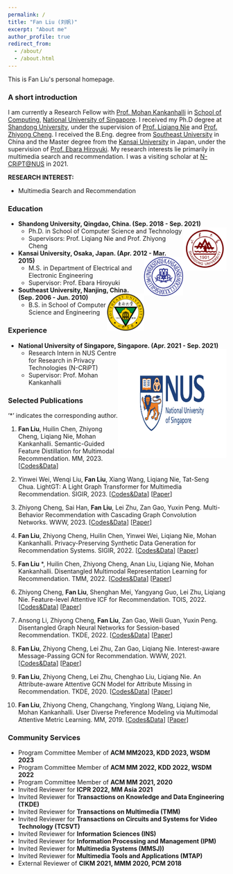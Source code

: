 ```yaml
---
permalink: /
title: "Fan Liu (刘帆)"
excerpt: "About me"
author_profile: true
redirect_from: 
  - /about/
  - /about.html
---
```

This is Fan Liu's personal homepage.

### A short introduction
I am currently a Research Fellow with [Prof. Mohan Kankanhalli](https://www.comp.nus.edu.sg/~mohan/) in [School of Computing](https://www.comp.nus.edu.sg/), [National University of Singapore](https://www.nus.edu.sg/). I received my Ph.D degree at [Shandong University](https://www.sdu.edu.cn/), under the supervision of [Prof. Liqiang Nie](https://liqiangnie.github.io/index.html) and [Prof. Zhiyong Cheng](https://sites.google.com/view/zycheng). I received the B.Eng. degree from [Southeast University](https://www.seu.edu.cn/) in China and the Master degree from the [Kansai University](https://www.kansai-u.ac.jp/) in Japan, under the supervision of [Prof. Ebara Hiroyuki](https://gakujo.kansai-u.ac.jp/profile/en/3b9d26c7eb2cecuf4f1fdf+f7077b.html). My research interests lie primarily in multimedia search and recommendation. I was a visiting scholar at [N-CRiPT@NUS](https://ncript.comp.nus.edu.sg/) in 2021.

<b>RESEARCH INTEREST:</b>
* Multimedia Search and Recommendation

### Education
- **Shandong University, Qingdao, China. (Sep. 2018 - Sep. 2021)** <img align="Right" src="images/sdu_logo.jpg" width="100" height="100"/>
  - Ph.D. in School of Computer Science and Technology 
  - Supervisors: Prof. Liqiang Nie and Prof. Zhiyong Cheng 
- **Kansai University, Osaka, Japan. (Apr. 2012 - Mar. 2015)** <img align="Right" src="images/KU_logo.jpg" width="90" height="90"/>
  - M.S. in Department of Electrical and Electronic Engineering
  - Supervisor: Prof. Ebara Hiroyuki
-  **Southeast University, Nanjing, China. (Sep. 2006 - Jun. 2010)** <img align="Right" src="images/SEU_logo.png" width="85" height="85"/>
   - B.S. in School of Computer Science and Engineering
 
### Experience
* **National University of Singapore, Singapore. (Apr. 2021 - Sep. 2021)** <img align="Right" src="images/NUS_logo2.jpg" width="250" height="250"/>
  * Research Intern in NUS Centre for Research in Privacy Technologies (N-CRiPT) 
  * Supervisor: Prof. Mohan Kankanhalli
    
### Selected Publications
‘*’ indicates the corresponding author.
1. **Fan Liu**, Huilin Chen, Zhiyong Cheng, Liqiang Nie, Mohan Kankanhalli. Semantic-Guided Feature Distillation for Multimodal
Recommendation. MM, 2023. [[Codes&Data](https://github.com/HuilinChenJN/SGFD)] 

2. Yinwei Wei, Wenqi Liu, **Fan Liu**, Xiang Wang, Liqiang Nie, Tat-Seng Chua. LightGT: A Light Graph Transformer for Multimedia Recommendation. SIGIR, 2023. [[Codes&Data](https://github.com/Liuwq-bit/LightGT)] [[Paper](https://dl.acm.org/doi/abs/10.1145/3539618.3591716)]

3. Zhiyong Cheng, Sai Han, **Fan Liu**, Lei Zhu, Zan Gao, Yuxin Peng. Multi-Behavior Recommendation with Cascading Graph Convolution Networks. WWW, 2023. [[Codes&Data](https://github.com/SS-00-SS/MBCGCN)] [[Paper](https://arxiv.org/pdf/2303.15720.pdf)]

4. **Fan Liu**, Zhiyong Cheng, Huilin Chen, Yinwei Wei, Liqiang Nie, Mohan Kankanhalli. Privacy-Preserving Synthetic Data Generation for Recommendation Systems. SIGIR, 2022. [[Codes&Data](https://github.com/HuilinChenJN/UPC-SDG)] [[Paper](https://dl.acm.org/doi/abs/10.1145/3477495.3532044)]

5. **Fan Liu** *, Huilin Chen, Zhiyong Cheng, Anan Liu, Liqiang Nie, Mohan Kankanhalli. Disentangled Multimodal Representation Learning for Recommendation. TMM, 2022. [[Codes&Data](https://github.com/liufancs/DMRL)] [[Paper](https://arxiv.org/abs/2203.05406)]

6. Zhiyong Cheng, **Fan Liu**, Shenghan Mei, Yangyang Guo, Lei Zhu, Liqiang Nie. Feature-level Attentive ICF for Recommendation. TOIS, 2022. [[Codes&Data](https://github.com/liufancs/FLA)] [[Paper](https://arxiv.org/abs/2102.10745)]

7. Ansong Li, Zhiyong Cheng, **Fan Liu**, Zan Gao, Weili Guan, Yuxin Peng. Disentangled Graph Neural Networks for Session-based Recommendation. TKDE, 2022. [[Codes&Data](https://github.com/AnsongLi/Disen-GNN)] [[Paper](https://arxiv.org/abs/2201.03482)]

8. **Fan Liu**, Zhiyong Cheng, Lei Zhu, Zan Gao, Liqiang Nie. Interest-aware Message-Passing GCN for Recommendation. WWW, 2021. [[Codes&Data](https://github.com/liufancs/IMP_GCN)] [[Paper](https://arxiv.org/pdf/2102.10044.pdf)]

9. **Fan Liu**, Zhiyong Cheng, Lei Zhu, Chenghao Liu, Liqiang Nie. An Attribute-aware Attentive GCN Model for Attribute Missing in Recommendation. TKDE, 2020. [[Codes&Data](https://github.com/liufancs/a2_gcn)] [[Paper](https://ieeexplore.ieee.org/document/9272360)]

10. **Fan Liu**, Zhiyong Cheng, Changchang, Yinglong Wang, Liqiang Nie, Mohan Kankanhalli. User Diverse Preference Modeling via Multimodal Attentive Metric Learning. MM, 2019. [[Codes&Data](https://github.com/liufancs/MAML)] [[Paper](https://arxiv.org/abs/1908.07738)]

  
### Community Services
* Program Committee Member of **ACM MM2023, KDD 2023, WSDM 2023**
* Program Committee Member of **ACM MM 2022, KDD 2022, WSDM 2022** 
* Program Committee Member of **ACM MM 2021, 2020**
* Invited Reviewer for **ICPR 2022, MM Asia 2021**
* Invited Reviewer for **Transactions on Knowledge and Data Engineering (TKDE)**
* Invited Reviewer for **Transactions on Multimedia (TMM)**
* Invited Reviewer for **Transactions on Circuits and Systems for Video Technology
 (TCSVT)**
* Invited Reviewer for **Information Sciences (INS)**
* Invited Reviewer for **Information Processing and Management (IPM)**
* Invited Reviewer for **Multimedia Systems (MMSJ))**
* Invited Reviewer for **Multimedia Tools and Applications (MTAP)**
* External Reviewer of **CIKM 2021, MMM 2020, PCM 2018**

